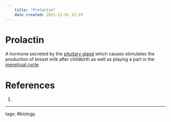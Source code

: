 ```yaml
---
	title: "Prolactin"
	date created: 2021-11-01 12:29
---
```

# Prolactin

A hormone secreted by the [pituitary gland](Pituitary%20Gland.md) which causes stimulates the production of breast milk after childbirth as well as playing a part in the [menstrual cycle](Menstrual%20Cycle.md).

# References
1. 

---
tags: #biology 